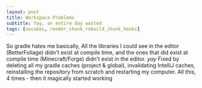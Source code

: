 ```yaml
---
layout: post
title: Workspace Problems
subtitle: Yay, an entire day wasted
tags: [nocubes, render_chunk_rebuild_chunk_hooks]
---
```


So gradle hates me basically, All the libraries I could see in the editor (BetterFoliage) didn't exist at compile time, and the ones that did exist at compile time (Minecraft/Forge) didn't exist in the editor. _yay_ Fixed by deleting all my gradle caches (project & global), invalidating IntelliJ caches, reinstalling the repository from scratch and restarting my computer. All this, 4 times - then it magically started working
